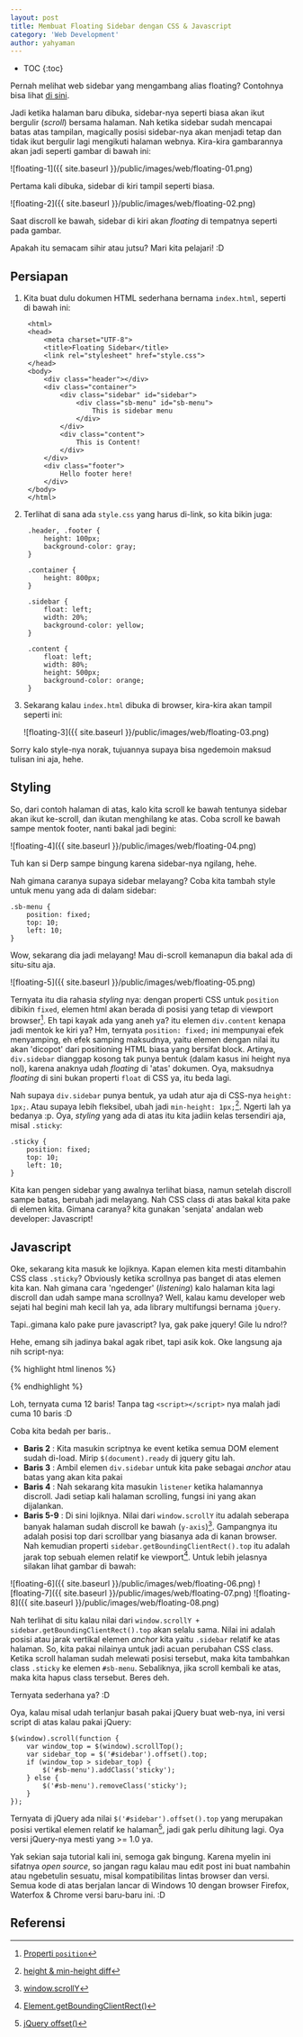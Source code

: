 ```yaml
---
layout: post
title: Membuat Floating Sidebar dengan CSS & Javascript
category: 'Web Development'
author: yahyaman
---
```


* TOC
{:toc}

Pernah melihat web sidebar yang mengambang alias floating? Contohnya bisa lihat
[di sini](http://huda.id/detail?q=surga&t=067106440652062c064e06460651064e0629064e&lang=id).

Jadi ketika halaman baru dibuka, sidebar-nya seperti biasa akan ikut bergulir (_scroll_) bersama halaman.
Nah ketika sidebar sudah mencapai batas atas tampilan, magically posisi sidebar-nya akan menjadi tetap
dan tidak ikut bergulir lagi mengikuti halaman webnya. Kira-kira gambarannya akan jadi seperti
gambar di bawah ini:

![floating-1]({{ site.baseurl }}/public/images/web/floating-01.png)

Pertama kali dibuka, sidebar di kiri tampil seperti biasa.

![floating-2]({{ site.baseurl }}/public/images/web/floating-02.png)

Saat discroll ke bawah, sidebar di kiri akan _floating_ di tempatnya seperti pada gambar.

Apakah itu semacam sihir atau jutsu?
Mari kita pelajari! :D

<!-- break -->

## Persiapan

1. Kita buat dulu dokumen HTML sederhana bernama `index.html`, seperti di bawah ini:

        <html>
        <head>
            <meta charset="UTF-8">
            <title>Floating Sidebar</title>
            <link rel="stylesheet" href="style.css">
        </head>
        <body>
            <div class="header"></div>
            <div class="container">
                <div class="sidebar" id="sidebar">
                    <div class="sb-menu" id="sb-menu">
                        This is sidebar menu
                    </div>
                </div>
                <div class="content">
                    This is Content!
                </div>
            </div>
            <div class="footer">
                Hello footer here!
            </div>
        </body>
        </html>

2. Terlihat di sana ada `style.css` yang harus di-link, so kita bikin juga:

        .header, .footer {
            height: 100px;
            background-color: gray;
        }

        .container {
            height: 800px;
        }

        .sidebar {
            float: left;
            width: 20%;
            background-color: yellow;
        }

        .content {
            float: left;
            width: 80%;
            height: 500px;
            background-color: orange;
        }

3. Sekarang kalau `index.html` dibuka di browser, kira-kira akan tampil seperti ini:

   ![floating-3]({{ site.baseurl }}/public/images/web/floating-03.png)

Sorry kalo style-nya norak, tujuannya supaya bisa ngedemoin maksud tulisan ini aja, hehe.

## Styling

So, dari contoh halaman di atas, kalo kita scroll ke bawah tentunya sidebar akan ikut ke-scroll,
dan ikutan menghilang ke atas. Coba scroll ke bawah sampe mentok footer, nanti bakal jadi begini:

![floating-4]({{ site.baseurl }}/public/images/web/floating-04.png)

Tuh kan si Derp sampe bingung karena sidebar-nya ngilang, hehe.

Nah gimana caranya supaya sidebar melayang? Coba kita tambah style untuk menu yang ada di dalam sidebar:

    .sb-menu {
        position: fixed;
        top: 10;
        left: 10;
    }

Wow, sekarang dia jadi melayang! Mau di-scroll kemanapun dia bakal ada di situ-situ aja.

![floating-5]({{ site.baseurl }}/public/images/web/floating-05.png)

Ternyata itu dia rahasia _styling_ nya: dengan properti CSS untuk `position` dibikin `fixed`, elemen
html akan berada di posisi yang tetap di viewport browser[^position]. Eh tapi kayak ada yang aneh ya?
itu elemen `div.content` kenapa jadi mentok ke kiri ya? Hm, ternyata `position: fixed;` ini mempunyai
efek menyamping, eh efek samping maksudnya, yaitu elemen dengan nilai itu akan 'dicopot' dari
positioning HTML biasa yang bersifat block. Artinya, `div.sidebar` dianggap kosong tak punya bentuk
(dalam kasus ini height nya nol), karena anaknya udah _floating_ di 'atas' dokumen.
Oya, maksudnya _floating_ di sini bukan properti `float` di CSS ya, itu beda lagi.

Nah supaya `div.sidebar` punya bentuk, ya udah atur aja di CSS-nya `height: 1px;`. Atau supaya lebih
fleksibel, ubah jadi `min-height: 1px;`[^height-diff]. Ngerti lah ya bedanya :p. Oya, _styling_ yang ada di atas itu
kita jadiin kelas tersendiri aja, misal `.sticky`:

    .sticky {
        position: fixed;
        top: 10;
        left: 10;
    }

Kita kan pengen sidebar yang awalnya terlihat biasa, namun setelah discroll sampe batas, berubah jadi
melayang. Nah CSS class di atas bakal kita pake di elemen kita. Gimana caranya?
kita gunakan 'senjata' andalan web developer: Javascript!

## Javascript

Oke, sekarang kita masuk ke lojiknya. Kapan elemen kita mesti ditambahin CSS class `.sticky`?
Obviously ketika scrollnya pas banget di atas elemen kita kan. Nah gimana cara 'ngedenger' (_listening_) kalo
halaman kita lagi discroll dan udah sampe mana scrollnya? Well, kalau kamu developer web sejati
hal begini mah kecil lah ya, ada library multifungsi bernama `jQuery`.

Tapi..gimana kalo pake pure javascript? Iya, gak pake jquery! Gile lu ndro!?

Hehe, emang sih jadinya bakal agak ribet, tapi asik kok. Oke langsung aja nih script-nya:

{% highlight html linenos %}
<script>
  document.addEventListener("DOMContentLoaded", function(event) {
    var sidebar = document.getElementById("sidebar");
    window.onscroll = function() {
        if (window.scrollY > (sidebar.getBoundingClientRect().top + window.scrollY)) {
            document.getElementById("sb-menu").className = "sticky";
        } else {
            document.getElementById("sb-menu").className = "";
        }
    }
  });
</script>
{% endhighlight %}

Loh, ternyata cuma 12 baris! Tanpa tag `<script></script>` nya malah jadi cuma 10 baris :D

Coba kita bedah per baris..

* __Baris 2__ : Kita masukin scriptnya ke event ketika semua DOM element sudah di-load. Mirip `$(document).ready` di
jquery gitu lah.
* __Baris 3__ : Ambil elemen `div.sidebar` untuk kita pake sebagai _anchor_ atau batas yang akan kita pakai
* __Baris 4__ : Nah sekarang kita masukin `listener` ketika halamannya discroll. Jadi setiap kali halaman
scrolling, fungsi ini yang akan dijalankan.
* __Baris 5-9__ : Di sini lojiknya. Nilai dari `window.scrollY` itu adalah seberapa banyak halaman sudah
discroll ke bawah (`y-axis`)[^scrolly]. Gampangnya itu adalah posisi top dari scrollbar yang biasanya ada di kanan browser.
Nah kemudian properti `sidebar.getBoundingClientRect().top` itu adalah jarak top sebuah elemen relatif
ke viewport[^bounding]. Untuk lebih jelasnya silakan lihat gambar di bawah:

![floating-6]({{ site.baseurl }}/public/images/web/floating-06.png)
![floating-7]({{ site.baseurl }}/public/images/web/floating-07.png)
![floating-8]({{ site.baseurl }}/public/images/web/floating-08.png)

Nah terlihat di situ kalau nilai dari `window.scrollY + sidebar.getBoundingClientRect().top` akan selalu sama.
Nilai ini adalah posisi atau jarak vertikal elemen _anchor_ kita yaitu `.sidebar` relatif ke atas halaman.
So, kita pakai nilainya untuk jadi acuan perubahan CSS class. Ketika scroll halaman sudah melewati posisi
tersebut, maka kita tambahkan class `.sticky` ke elemen `#sb-menu`. Sebaliknya, jika scroll kembali ke atas,
maka kita hapus class tersebut. Beres deh.

Ternyata sederhana ya? :D

Oya, kalau misal udah terlanjur basah pakai jQuery buat web-nya, ini versi script di atas kalau pakai jQuery:

    $(window).scroll(function {
        var window_top = $(window).scrollTop();
        var sidebar_top = $('#sidebar').offset().top;
        if (window_top > sidebar_top) {
            $('#sb-menu').addClass('sticky');
        } else {
            $('#sb-menu').removeClass('sticky');
        }
    });

Ternyata di jQuery ada nilai `$('#sidebar').offset().top` yang merupakan posisi vertikal elemen relatif
ke halaman[^jQuery], jadi gak perlu dihitung lagi. Oya versi jQuery-nya mesti yang >= 1.0 ya.

Yak sekian saja tutorial kali ini, semoga gak bingung. Karena myelin ini sifatnya _open source_, so jangan
ragu kalau mau edit post ini buat nambahin atau ngebetulin sesuatu, misal kompatibilitas lintas browser dan versi.
Semua kode di atas berjalan lancar di Windows 10 dengan browser Firefox, Waterfox & Chrome versi baru-baru ini. :D

## Referensi

[^position]: [Properti `position`](https://developer.mozilla.org/en/docs/Web/CSS/position)
[^height-diff]: [height & min-height diff](http://www.dynamicsitesolutions.com/css/height-and-min-height/)
[^scrolly]: [window.scrollY](https://developer.mozilla.org/en-US/docs/Web/API/Window/scrollY)
[^bounding]: [Element.getBoundingClientRect()](https://developer.mozilla.org/en-US/docs/Web/API/Element/getBoundingClientRect)
[^jQuery]: [jQuery offset()](https://api.jquery.com/offset/)
